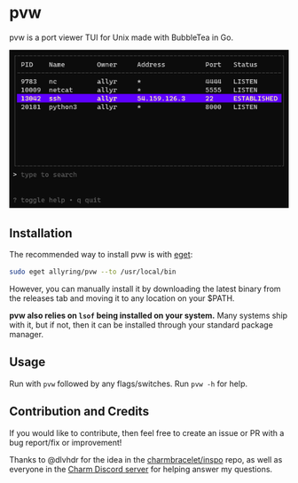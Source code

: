 # pvw
pvw is a port viewer TUI for Unix made with BubbleTea in Go.  

![Demo Image](example.png)  

## Installation
The recommended way to install pvw is with [eget](https://github.com/zyedidia/eget):
```bash
sudo eget allyring/pvw --to /usr/local/bin
``` 

However, you can manually install it by downloading the latest binary from the releases tab
and moving it to any location on your $PATH.

**pvw also relies on `lsof` being installed on your system.** Many systems ship with it, but if not, then it can be
installed through your standard package manager.

## Usage
Run with `pvw` followed by any flags/switches. Run `pvw -h` for help.

## Contribution and Credits
If you would like to contribute, then feel free to create an issue or PR with a bug report/fix or improvement!

Thanks to @dlvhdr for the idea in the [charmbracelet/inspo](https://github.com/charmbracelet/inspo) repo, as well as
everyone in the [Charm Discord server](https://charm.sh/chat) for helping answer my questions.
